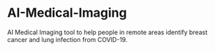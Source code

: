 # AI-Medical-Imaging

AI Medical Imaging tool to help people in remote areas identify breast cancer and lung infection from COVID-19.

